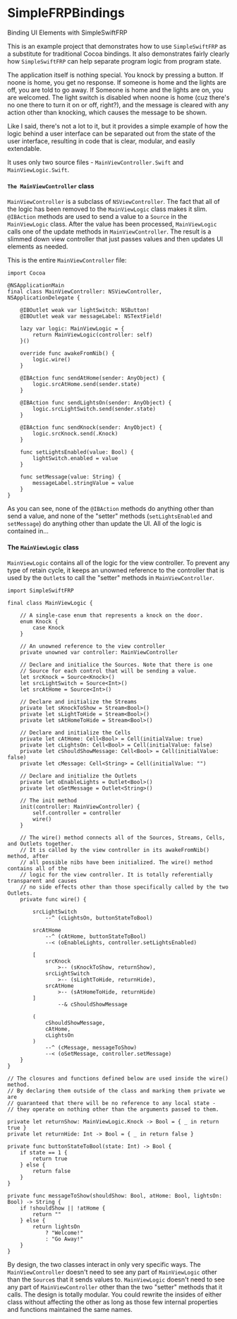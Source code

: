 # SimpleFRPBindings
Binding UI Elements with SimpleSwiftFRP

This is an example project that demonstrates how to use `SimpleSwiftFRP` as a substitute for traditional Cocoa bindings. It also demonstrates fairly clearly how `SimpleSwiftFRP` can help separate program logic from program state.

The application itself is nothing special. You knock by pressing a button. If noone is home, you get no response. If someone is home and the lights are off, you are told to go away. If Someone is home and the lights are on, you are welcomed. The light switch is disabled when noone is home (cuz there's no one there to turn it on or off, right?), and the message is cleared with any action other than knocking, which causes the message to be shown.

Like I said, there's not a lot to it, but it provides a simple example of how the logic behind a user interface can be separated out from the state of the user interface, resulting in code that is clear, modular, and easily extendable.

It uses only two source files - `MainViewController.Swift` and `MainViewLogic.Swift`.

#### `The MainViewController` class

`MainViewController` is a subclass of `NSViewController`. The fact that all of the logic has been removed to the `MainViewLogic` class makes it slim. `@IBAction` methods are used to send a value to a `Source` in the `MainViewLogic` class. After the value has been processed, `MainViewLogic` calls one of the update methods in `MainViewController`. The result is a slimmed down view controller that just passes values and then updates UI elements as needed.

This is the entire `MainViewController` file:

    import Cocoa

    @NSApplicationMain
    final class MainViewController: NSViewController, NSApplicationDelegate {
        
        @IBOutlet weak var lightSwitch: NSButton!
        @IBOutlet weak var messageLabel: NSTextField!
        
        lazy var logic: MainViewLogic = {
            return MainViewLogic(controller: self)
        }()
    
        override func awakeFromNib() {
            logic.wire()
        }
        
        @IBAction func sendAtHome(sender: AnyObject) {
            logic.srcAtHome.send(sender.state)
        }
    
        @IBAction func sendLightsOn(sender: AnyObject) {
            logic.srcLightSwitch.send(sender.state)
        }
        
        @IBAction func sendKnock(sender: AnyObject) {
            logic.srcKnock.send(.Knock)
        }
    
        func setLightsEnabled(value: Bool) {
            lightSwitch.enabled = value
        }
        
        func setMessage(value: String) {
            messageLabel.stringValue = value
        }
    }

As you can see, none of the `@IBAction` methods do anything other than send a value, and none of the "setter" methods (`setLightsEnabled` and `setMessage`) do anything other than update the UI. All of the logic is contained in...

#### The `MainViewLogic` class

`MainViewLogic` contains all of the logic for the view controller. To prevent any type of retain cycle, it keeps an unowned reference to the controller that is used by the `Outlet`s to call the "setter" methods in `MainViewController`.

    import SimpleSwiftFRP

    final class MainViewLogic {
        
        // A single-case enum that represents a knock on the door.
        enum Knock {
            case Knock
        }
        
        // An unowned reference to the view controller
        private unowned var controller: MainViewController
        
        // Declare and initialice the Sources. Note that there is one
        // Source for each control that will be sending a value.
        let srcKnock = Source<Knock>()
        let srcLightSwitch = Source<Int>()
        let srcAtHome = Source<Int>()
        
        // Declare and initialize the Streams
        private let sKnockToShow = Stream<Bool>()
        private let sLightToHide = Stream<Bool>()
        private let sAtHomeToHide = Stream<Bool>()
        
        // Declare and initialize the Cells
        private let cAtHome: Cell<Bool> = Cell(initialValue: true)
        private let cLightsOn: Cell<Bool> = Cell(initialValue: false)
        private let cShouldShowMessage: Cell<Bool> = Cell(initialValue: false)
        private let cMessage: Cell<String> = Cell(initialValue: "")
        
        // Declare and initialize the Outlets
        private let oEnableLights = Outlet<Bool>()
        private let oSetMessage = Outlet<String>()
        
        // The init method
        init(controller: MainViewController) {
            self.controller = controller
            wire()
        }
        
        // The wire() method connects all of the Sources, Streams, Cells, and Outlets together.
        // It is called by the view controller in its awakeFromNib() method, after
        // all possible nibs have been initialized. The wire() method contains all of the
        // logic for the view controller. It is totally referentially transparent and causes
        // no side effects other than those specifically called by the two Outlets.
        private func wire() {
            
            srcLightSwitch
                --^ (cLightsOn, buttonStateToBool)
            
            srcAtHome
                --^ (cAtHome, buttonStateToBool)
                --< (oEnableLights, controller.setLightsEnabled)
            
            [
                srcKnock
                    >-- (sKnockToShow, returnShow),
                srcLightSwitch
                    >-- (sLightToHide, returnHide),
                srcAtHome
                    >-- (sAtHomeToHide, returnHide)
            ]
                    --& cShouldShowMessage
            
            (
                cShouldShowMessage,
                cAtHome,
                cLightsOn
            )
                --^ (cMessage, messageToShow)
                --< (oSetMessage, controller.setMessage)
        }
    }
    
    // The closures and functions defined below are used inside the wire() method.
    // By declaring them outside of the class and marking them private we are 
    // guaranteed that there will be no reference to any local state -
    // they operate on nothing other than the arguments passed to them.
    
    private let returnShow: MainViewLogic.Knock -> Bool = { _ in return true }
    private let returnHide: Int -> Bool = { _ in return false }

    private func buttonStateToBool(state: Int) -> Bool {
        if state == 1 {
            return true
        } else {
            return false
        }
    }

    private func messageToShow(shouldShow: Bool, atHome: Bool, lightsOn: Bool) -> String {
        if !shouldShow || !atHome {
            return ""
        } else {
            return lightsOn
                ? "Welcome!"
                : "Go Away!"
        }
    }

By design, the two classes interact in only very specific ways. The `MainViewController` doesn't need to see any part of `MainViewLogic` other than the `Source`s that it sends values to. `MainViewLogic` doesn't need to see any part of `MainViewController` other than the two "setter" methods that it calls. The design is totally modular. You could rewrite the insides of either class without affecting the other as long as those few internal properties and functions maintained the same names.
